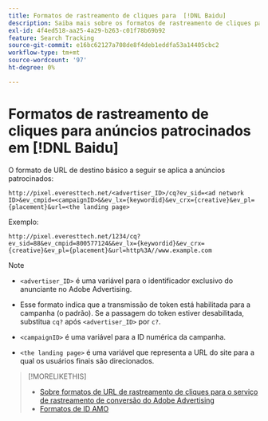 ```yaml
---
title: Formatos de rastreamento de cliques para  [!DNL Baidu]
description: Saiba mais sobre os formatos de rastreamento de cliques para contas do  [!DNL Baidu] .
exl-id: 4f4ed518-aa25-4a29-b263-c01f78b69b92
feature: Search Tracking
source-git-commit: e16bc62127a708de8f4deb1eddfa53a14405cbc2
workflow-type: tm+mt
source-wordcount: '97'
ht-degree: 0%

---
```


# Formatos de rastreamento de cliques para anúncios patrocinados em [!DNL Baidu]

O formato de URL de destino básico a seguir se aplica a anúncios patrocinados:

`http://pixel.everesttech.net/<advertiser_ID>/cq?ev_sid=<ad network ID>&ev_cmpid=<campaignID>&&ev_lx={keywordid}&ev_crx={creative}&ev_pl={placement}&url=<the landing page>`

Exemplo:

`http://pixel.everesttech.net/1234/cq?ev_sid=88&ev_cmpid=800577124&&ev_lx={keywordid}&ev_crx={creative}&ev_pl={placement}&url=http%3A//www.example.com`

>[!NOTE]
>
>* `<advertiser_ID>` é uma variável para o identificador exclusivo do anunciante no Adobe Advertising.
>
>* Esse formato indica que a transmissão de token está habilitada para a campanha (o padrão). Se a passagem do token estiver desabilitada, substitua `cq?` após `<advertiser_ID>` por `c?`.
>
>* `<campaignID>` é uma variável para a ID numérica da campanha.
>
>* `<the landing page>` é uma variável que representa a URL do site para a qual os usuários finais são direcionados.

>[!MORELIKETHIS]
>
>* [Sobre formatos de URL de rastreamento de cliques para o serviço de rastreamento de conversão do Adobe Advertising](formats-click-tracking-about.md)
>* [Formatos de ID AMO](/help/integrations/analytics/ids.md#amo-id-formats)
